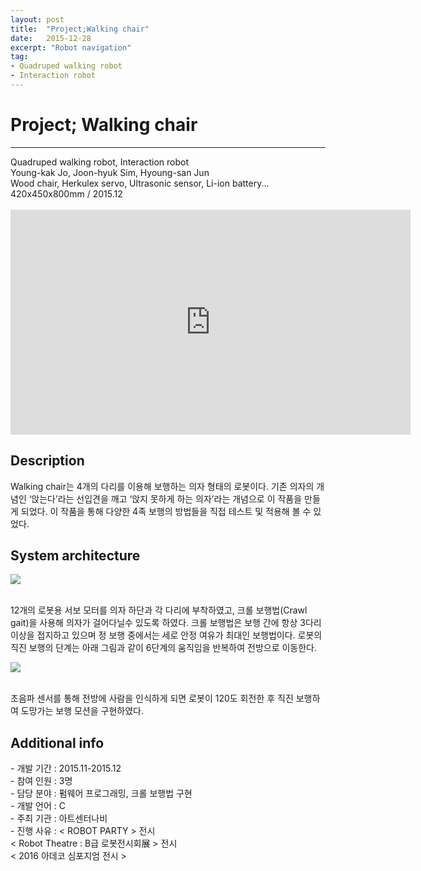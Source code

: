 ```yaml
---
layout: post
title:  "Project;Walking chair"
date:   2015-12-28
excerpt: "Robot navigation"
tag:
- Quadruped walking robot
- Interaction robot
---
```

<h1> Project; Walking chair</h1>
<hr />
Quadruped walking robot, Interaction robot<br />
Young-kak Jo, Joon-hyuk Sim, Hyoung-san Jun<br />
Wood chair, Herkulex servo, Ultrasonic sensor, Li-ion battery...<br />
420x450x800mm / 2015.12<br /><br />

<iframe width="640" height="360" src="https://www.youtube-nocookie.com/embed/iJSPOJzXKyk?controls=0&amp;showinfo=0" frameborder="0" allowfullscreen></iframe>

<h2> Description</h2>
     Walking chair는 4개의 다리를 이용해 보행하는 의자 형태의 로봇이다. 기존 의자의 개념인 ‘앉는다’라는 선입견을 깨고 ‘앉지 못하게 하는 의자’라는 개념으로 이 작품을 만들게 되었다. 이 작품을 통해 다양한 4족 보행의 방법들을 직접 테스트 및 적용해 볼 수 있었다.<br />

<h2> System architecture</h2>

<a href="{{ site.url }}/images/walkingchair_sys.png"><img src="{{ site.url }}/images/walkingchair_sys.png"></a> 

 <br /> 12개의 로봇용 서보 모터를 의자 하단과 각 다리에 부착하였고, 크롤 보행법(Crawl gait)을 사용해 의자가 걸어다닐수 있도록 하였다. 크롤 보행법은 보행 간에 항상 3다리 이상을 접지하고 있으며 정 보행 중에서는 세로 안정 여유가 최대인 보행법이다. 로봇의 직진 보행의 단계는 아래 그림과 같이 6단계의 움직임을 반복하여 전방으로 이동한다.<br />

<a href="{{ site.url }}/images/walkingchair_gait.png"><img src="{{ site.url }}/images/walkingchair_gait.png"></a> 

 <br /> 초음파 센서를 통해 전방에 사람을 인식하게 되면 로봇이 120도 회전한 후 직진 보행하여 도망가는 보행 모션을 구현하였다.

<h2> Additional info</h2>
	- 개발 기간		:     2015.11-2015.12<br />
	- 참여 인원		:     3명<br />
	- 담당 분야		:     펌웨어 프로그래밍, 크롤 보행법 구현<br />
	- 개발 언어		:     C<br />
	- 주최 기관		:     아트센터나비<br />
	- 진행 사유		:     < ROBOT PARTY > 전시<br />< Robot Theatre : B급 로봇전시회展 > 전시<br /> < 2016 아데코 심포지엄 전시 ><br /><br />      
